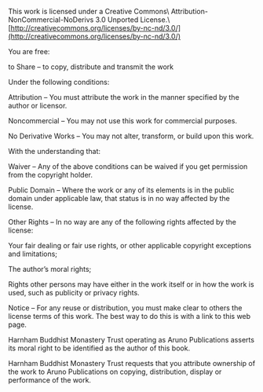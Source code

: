 This work is licensed under a Creative Commons\\
Attribution-NonCommercial-NoDerivs 3.0 Unported License.\\
[http://creativecommons.org/licenses/by-nc-nd/3.0/](http://creativecommons.org/licenses/by-nc-nd/3.0/)

You are free:

to Share – to copy, distribute and transmit the work

Under the following conditions:

Attribution – You must attribute the work in the manner specified by the
author or licensor.

Noncommercial – You may not use this work for commercial purposes.

No Derivative Works – You may not alter, transform, or build upon this
work.

With the understanding that:

Waiver – Any of the above conditions can be waived if you get permission
from the copyright holder.

Public Domain – Where the work or any of its elements is in the public
domain under applicable law, that status is in no way affected by the
license.

Other Rights – In no way are any of the following rights affected by the
license:

Your fair dealing or fair use rights, or other applicable copyright
exceptions and limitations;

The author’s moral rights;

Rights other persons may have either in the work itself or in how the
work is used, such as publicity or privacy rights.

Notice – For any reuse or distribution, you must make clear to others
the license terms of this work. The best way to do this is with a link
to this web page.

Harnham Buddhist Monastery Trust operating as Aruno Publications asserts
its moral right to be identified as the author of this book.

Harnham Buddhist Monastery Trust requests that you attribute ownership
of the work to Aruno Publications on copying, distribution, display or
performance of the work.
